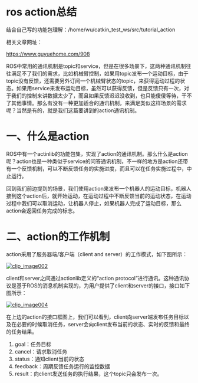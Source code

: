 # ros action总结

结合自己写的功能包理解：/home/wu/catkin_test_ws/src/tutorial_action

相关文章网址：

https://www.guyuehome.com/908



ROS中常用的通讯机制是topic和service，但是在很多场景下，这两种通讯机制往往满足不了我们的需求，比如机械臂控制，如果用topic发布一个运动目标，由于topic没有反馈，还需要另外订阅一个机械臂状态的topic，来获得运动过程的状态。如果用service来发布运动目标，虽然可以获得反馈，但是反馈只有一次，对于我们的控制来讲数据太少了，而且如果反馈迟迟没收到，也只能傻傻等待，干不了其他事情。那么有没有一种更加适合的通讯机制，来满足类似这样场景的需求呢？当然是有的，就是我们这篇要讲到的action通讯机制。

# 一、什么是action

ROS中有一个actinlib的功能包集，实现了action的通讯机制。那么什么是action呢？action也是一种类似于service的问答通讯机制，不一样的地方是action还带有一个反馈机制，可以不断反馈任务的实施进度，而且可以在任务实施过程中，中止运行。

回到我们前边提到的场景，我们使用action来发布一个机器人的运动目标，机器人接到这个action后，就开始运动，在运动过程中不断反馈当前的运动状态，在运动过程中我们可以取消运动，让机器人停止，如果机器人完成了运动目标，那么action会返回任务完成的标志。

# 二、action的工作机制

action采用了服务器端/客户端（client and server）的工作模式，如下图所示：



[![clip_image002](https://www.guyuehome.com/Uploads/wp/2017/05/clip_image002_thumb.png)](https://www.guyuehome.com/Uploads/wp/2017/05/clip_image002_thumb.png)



client和server之间通过actionlib定义的“action protocol”进行通讯。这种通讯协议是基于ROS的消息机制实现的，为用户提供了client和server的接口，接口如下图所示：



[![clip_image004](https://www.guyuehome.com/Uploads/wp/2017/05/clip_image004_thumb.png)](https://www.guyuehome.com/Uploads/wp/2017/05/clip_image004_thumb.png)



在上边的action的接口框图上，我们可以看到，client向server端发布任务目标以及在必要的时候取消任务，server会向client发布当前的状态、实时的反馈和最终的任务结果。

1. goal：任务目标  
2. cancel：请求取消任务  
3. status：通知client当前的状态  
4. feedback：周期反馈任务运行的监控数据  
5. result：向client发送任务的执行结果，这个topic只会发布一次。

